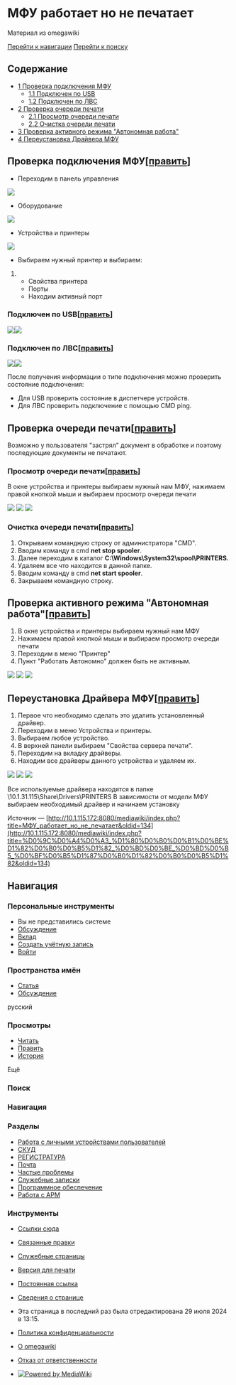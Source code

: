  

# МФУ работает но не печатает

Материал из omegawiki

[Перейти к навигации](http://10.1.115.172:8080/mediawiki/index.php/%D0%9C%D0%A4%D0%A3_%D1%80%D0%B0%D0%B1%D0%BE%D1%82%D0%B0%D0%B5%D1%82_%D0%BD%D0%BE_%D0%BD%D0%B5_%D0%BF%D0%B5%D1%87%D0%B0%D1%82%D0%B0%D0%B5%D1%82#mw-head) [Перейти к поиску](http://10.1.115.172:8080/mediawiki/index.php/%D0%9C%D0%A4%D0%A3_%D1%80%D0%B0%D0%B1%D0%BE%D1%82%D0%B0%D0%B5%D1%82_%D0%BD%D0%BE_%D0%BD%D0%B5_%D0%BF%D0%B5%D1%87%D0%B0%D1%82%D0%B0%D0%B5%D1%82#searchInput)

## Содержание

- [1 Проверка подключения МФУ](http://10.1.115.172:8080/mediawiki/index.php/%D0%9C%D0%A4%D0%A3_%D1%80%D0%B0%D0%B1%D0%BE%D1%82%D0%B0%D0%B5%D1%82_%D0%BD%D0%BE_%D0%BD%D0%B5_%D0%BF%D0%B5%D1%87%D0%B0%D1%82%D0%B0%D0%B5%D1%82#%D0%9F%D1%80%D0%BE%D0%B2%D0%B5%D1%80%D0%BA%D0%B0_%D0%BF%D0%BE%D0%B4%D0%BA%D0%BB%D1%8E%D1%87%D0%B5%D0%BD%D0%B8%D1%8F_%D0%9C%D0%A4%D0%A3)
    - [1.1 Подключен по USB](http://10.1.115.172:8080/mediawiki/index.php/%D0%9C%D0%A4%D0%A3_%D1%80%D0%B0%D0%B1%D0%BE%D1%82%D0%B0%D0%B5%D1%82_%D0%BD%D0%BE_%D0%BD%D0%B5_%D0%BF%D0%B5%D1%87%D0%B0%D1%82%D0%B0%D0%B5%D1%82#%D0%9F%D0%BE%D0%B4%D0%BA%D0%BB%D1%8E%D1%87%D0%B5%D0%BD_%D0%BF%D0%BE_USB)
    - [1.2 Подключен по ЛВС](http://10.1.115.172:8080/mediawiki/index.php/%D0%9C%D0%A4%D0%A3_%D1%80%D0%B0%D0%B1%D0%BE%D1%82%D0%B0%D0%B5%D1%82_%D0%BD%D0%BE_%D0%BD%D0%B5_%D0%BF%D0%B5%D1%87%D0%B0%D1%82%D0%B0%D0%B5%D1%82#%D0%9F%D0%BE%D0%B4%D0%BA%D0%BB%D1%8E%D1%87%D0%B5%D0%BD_%D0%BF%D0%BE_%D0%9B%D0%92%D0%A1)
- [2 Проверка очереди печати](http://10.1.115.172:8080/mediawiki/index.php/%D0%9C%D0%A4%D0%A3_%D1%80%D0%B0%D0%B1%D0%BE%D1%82%D0%B0%D0%B5%D1%82_%D0%BD%D0%BE_%D0%BD%D0%B5_%D0%BF%D0%B5%D1%87%D0%B0%D1%82%D0%B0%D0%B5%D1%82#%D0%9F%D1%80%D0%BE%D0%B2%D0%B5%D1%80%D0%BA%D0%B0_%D0%BE%D1%87%D0%B5%D1%80%D0%B5%D0%B4%D0%B8_%D0%BF%D0%B5%D1%87%D0%B0%D1%82%D0%B8)
    - [2.1 Просмотр очереди печати](http://10.1.115.172:8080/mediawiki/index.php/%D0%9C%D0%A4%D0%A3_%D1%80%D0%B0%D0%B1%D0%BE%D1%82%D0%B0%D0%B5%D1%82_%D0%BD%D0%BE_%D0%BD%D0%B5_%D0%BF%D0%B5%D1%87%D0%B0%D1%82%D0%B0%D0%B5%D1%82#%D0%9F%D1%80%D0%BE%D1%81%D0%BC%D0%BE%D1%82%D1%80_%D0%BE%D1%87%D0%B5%D1%80%D0%B5%D0%B4%D0%B8_%D0%BF%D0%B5%D1%87%D0%B0%D1%82%D0%B8)
    - [2.2 Очистка очереди печати](http://10.1.115.172:8080/mediawiki/index.php/%D0%9C%D0%A4%D0%A3_%D1%80%D0%B0%D0%B1%D0%BE%D1%82%D0%B0%D0%B5%D1%82_%D0%BD%D0%BE_%D0%BD%D0%B5_%D0%BF%D0%B5%D1%87%D0%B0%D1%82%D0%B0%D0%B5%D1%82#%D0%9E%D1%87%D0%B8%D1%81%D1%82%D0%BA%D0%B0_%D0%BE%D1%87%D0%B5%D1%80%D0%B5%D0%B4%D0%B8_%D0%BF%D0%B5%D1%87%D0%B0%D1%82%D0%B8)
- [3 Проверка активного режима "Автономная работа"](http://10.1.115.172:8080/mediawiki/index.php/%D0%9C%D0%A4%D0%A3_%D1%80%D0%B0%D0%B1%D0%BE%D1%82%D0%B0%D0%B5%D1%82_%D0%BD%D0%BE_%D0%BD%D0%B5_%D0%BF%D0%B5%D1%87%D0%B0%D1%82%D0%B0%D0%B5%D1%82#%D0%9F%D1%80%D0%BE%D0%B2%D0%B5%D1%80%D0%BA%D0%B0_%D0%B0%D0%BA%D1%82%D0%B8%D0%B2%D0%BD%D0%BE%D0%B3%D0%BE_%D1%80%D0%B5%D0%B6%D0%B8%D0%BC%D0%B0_%22%D0%90%D0%B2%D1%82%D0%BE%D0%BD%D0%BE%D0%BC%D0%BD%D0%B0%D1%8F_%D1%80%D0%B0%D0%B1%D0%BE%D1%82%D0%B0%22)
- [4 Переустановка Драйвера МФУ](http://10.1.115.172:8080/mediawiki/index.php/%D0%9C%D0%A4%D0%A3_%D1%80%D0%B0%D0%B1%D0%BE%D1%82%D0%B0%D0%B5%D1%82_%D0%BD%D0%BE_%D0%BD%D0%B5_%D0%BF%D0%B5%D1%87%D0%B0%D1%82%D0%B0%D0%B5%D1%82#%D0%9F%D0%B5%D1%80%D0%B5%D1%83%D1%81%D1%82%D0%B0%D0%BD%D0%BE%D0%B2%D0%BA%D0%B0_%D0%94%D1%80%D0%B0%D0%B9%D0%B2%D0%B5%D1%80%D0%B0_%D0%9C%D0%A4%D0%A3)

## Проверка подключения МФУ[[править](http://10.1.115.172:8080/mediawiki/index.php?title=%D0%9C%D0%A4%D0%A3_%D1%80%D0%B0%D0%B1%D0%BE%D1%82%D0%B0%D0%B5%D1%82_%D0%BD%D0%BE_%D0%BD%D0%B5_%D0%BF%D0%B5%D1%87%D0%B0%D1%82%D0%B0%D0%B5%D1%82&action=edit&section=1 "Редактировать раздел «Проверка подключения МФУ»")]

- Переходим в панель управления

[![](./МФУ%20работает%20но%20не%20печатает%20—%20omegawiki_files/МФУ1.jpg)](http://10.1.115.172:8080/mediawiki/index.php/%D0%A4%D0%B0%D0%B9%D0%BB:%D0%9C%D0%A4%D0%A31.jpg)

- Оборудование

[![](./МФУ%20работает%20но%20не%20печатает%20—%20omegawiki_files/МФУ2.jpg)](http://10.1.115.172:8080/mediawiki/index.php/%D0%A4%D0%B0%D0%B9%D0%BB:%D0%9C%D0%A4%D0%A32.jpg)

- Устройства и принтеры

[![](./МФУ%20работает%20но%20не%20печатает%20—%20omegawiki_files/МФУ3.jpg)](http://10.1.115.172:8080/mediawiki/index.php/%D0%A4%D0%B0%D0%B9%D0%BB:%D0%9C%D0%A4%D0%A33.jpg)

- Выбираем нужный принтер и выбираем:

1. - Свойства принтера
    - Порты
    - Находим активный порт

### Подключен по USB[[править](http://10.1.115.172:8080/mediawiki/index.php?title=%D0%9C%D0%A4%D0%A3_%D1%80%D0%B0%D0%B1%D0%BE%D1%82%D0%B0%D0%B5%D1%82_%D0%BD%D0%BE_%D0%BD%D0%B5_%D0%BF%D0%B5%D1%87%D0%B0%D1%82%D0%B0%D0%B5%D1%82&action=edit&section=2 "Редактировать раздел «Подключен по USB»")]

[![](./МФУ%20работает%20но%20не%20печатает%20—%20omegawiki_files/МФУ4.jpg)](http://10.1.115.172:8080/mediawiki/index.php/%D0%A4%D0%B0%D0%B9%D0%BB:%D0%9C%D0%A4%D0%A34.jpg)[![](./МФУ%20работает%20но%20не%20печатает%20—%20omegawiki_files/МФУ6.jpg)](http://10.1.115.172:8080/mediawiki/index.php/%D0%A4%D0%B0%D0%B9%D0%BB:%D0%9C%D0%A4%D0%A36.jpg)

### Подключен по ЛВС[[править](http://10.1.115.172:8080/mediawiki/index.php?title=%D0%9C%D0%A4%D0%A3_%D1%80%D0%B0%D0%B1%D0%BE%D1%82%D0%B0%D0%B5%D1%82_%D0%BD%D0%BE_%D0%BD%D0%B5_%D0%BF%D0%B5%D1%87%D0%B0%D1%82%D0%B0%D0%B5%D1%82&action=edit&section=3 "Редактировать раздел «Подключен по ЛВС»")]

[![](./МФУ%20работает%20но%20не%20печатает%20—%20omegawiki_files/МФУ4.jpg)](http://10.1.115.172:8080/mediawiki/index.php/%D0%A4%D0%B0%D0%B9%D0%BB:%D0%9C%D0%A4%D0%A34.jpg)[![](./МФУ%20работает%20но%20не%20печатает%20—%20omegawiki_files/МФУ5.jpg)](http://10.1.115.172:8080/mediawiki/index.php/%D0%A4%D0%B0%D0%B9%D0%BB:%D0%9C%D0%A4%D0%A35.jpg)

  
После получения информации о типе подключения можно проверить состояние подключения:

- Для USB проверить состояние в диспетчере устройств.
- Для ЛВС проверить подключение с помощью CMD ping.

## Проверка очереди печати[[править](http://10.1.115.172:8080/mediawiki/index.php?title=%D0%9C%D0%A4%D0%A3_%D1%80%D0%B0%D0%B1%D0%BE%D1%82%D0%B0%D0%B5%D1%82_%D0%BD%D0%BE_%D0%BD%D0%B5_%D0%BF%D0%B5%D1%87%D0%B0%D1%82%D0%B0%D0%B5%D1%82&action=edit&section=4 "Редактировать раздел «Проверка очереди печати»")]

Возможно у пользователя "застрял" документ в обработке и поэтому последующие документы не печатают.

### Просмотр очереди печати[[править](http://10.1.115.172:8080/mediawiki/index.php?title=%D0%9C%D0%A4%D0%A3_%D1%80%D0%B0%D0%B1%D0%BE%D1%82%D0%B0%D0%B5%D1%82_%D0%BD%D0%BE_%D0%BD%D0%B5_%D0%BF%D0%B5%D1%87%D0%B0%D1%82%D0%B0%D0%B5%D1%82&action=edit&section=5 "Редактировать раздел «Просмотр очереди печати»")]

В окне устройства и принтеры выбираем нужный нам МФУ, нажимаем правой кнопкой мыши и выбираем просмотр очереди печати

[![](./МФУ%20работает%20но%20не%20печатает%20—%20omegawiki_files/МФУ3.jpg)](http://10.1.115.172:8080/mediawiki/index.php/%D0%A4%D0%B0%D0%B9%D0%BB:%D0%9C%D0%A4%D0%A33.jpg) [![](./МФУ%20работает%20но%20не%20печатает%20—%20omegawiki_files/МФУ7.jpg)](http://10.1.115.172:8080/mediawiki/index.php/%D0%A4%D0%B0%D0%B9%D0%BB:%D0%9C%D0%A4%D0%A37.jpg) [![](./МФУ%20работает%20но%20не%20печатает%20—%20omegawiki_files/МФУ8.jpg)](http://10.1.115.172:8080/mediawiki/index.php/%D0%A4%D0%B0%D0%B9%D0%BB:%D0%9C%D0%A4%D0%A38.jpg)

### Очистка очереди печати[[править](http://10.1.115.172:8080/mediawiki/index.php?title=%D0%9C%D0%A4%D0%A3_%D1%80%D0%B0%D0%B1%D0%BE%D1%82%D0%B0%D0%B5%D1%82_%D0%BD%D0%BE_%D0%BD%D0%B5_%D0%BF%D0%B5%D1%87%D0%B0%D1%82%D0%B0%D0%B5%D1%82&action=edit&section=6 "Редактировать раздел «Очистка очереди печати»")]

1. Открываем командную строку от администратора "CMD".
2. Вводим команду в cmd **net stop spooler**.
3. Далее переходим в каталог **C:\Windows\System32\spool\PRINTERS.**
4. Удаляем все что находится в данной папке.
5. Вводим команду в cmd **net start spooler**.
6. Закрываем командную строку.

## Проверка активного режима "Автономная работа"[[править](http://10.1.115.172:8080/mediawiki/index.php?title=%D0%9C%D0%A4%D0%A3_%D1%80%D0%B0%D0%B1%D0%BE%D1%82%D0%B0%D0%B5%D1%82_%D0%BD%D0%BE_%D0%BD%D0%B5_%D0%BF%D0%B5%D1%87%D0%B0%D1%82%D0%B0%D0%B5%D1%82&action=edit&section=7 "Редактировать раздел «Проверка активного режима \"Автономная работа\"»")]

1. В окне устройства и принтеры выбираем нужный нам МФУ
2. Нажимаем правой кнопкой мыши и выбираем просмотр очереди печати
3. Переходим в меню "Принтер"
4. Пункт "Работать Автономно" должен быть не активным.

[![](./МФУ%20работает%20но%20не%20печатает%20—%20omegawiki_files/МФУ7.jpg)](http://10.1.115.172:8080/mediawiki/index.php/%D0%A4%D0%B0%D0%B9%D0%BB:%D0%9C%D0%A4%D0%A37.jpg) [![](./МФУ%20работает%20но%20не%20печатает%20—%20omegawiki_files/МФУ8.jpg)](http://10.1.115.172:8080/mediawiki/index.php/%D0%A4%D0%B0%D0%B9%D0%BB:%D0%9C%D0%A4%D0%A38.jpg) [![](./МФУ%20работает%20но%20не%20печатает%20—%20omegawiki_files/МФУ9.jpg)](http://10.1.115.172:8080/mediawiki/index.php/%D0%A4%D0%B0%D0%B9%D0%BB:%D0%9C%D0%A4%D0%A39.jpg)

## Переустановка Драйвера МФУ[[править](http://10.1.115.172:8080/mediawiki/index.php?title=%D0%9C%D0%A4%D0%A3_%D1%80%D0%B0%D0%B1%D0%BE%D1%82%D0%B0%D0%B5%D1%82_%D0%BD%D0%BE_%D0%BD%D0%B5_%D0%BF%D0%B5%D1%87%D0%B0%D1%82%D0%B0%D0%B5%D1%82&action=edit&section=8 "Редактировать раздел «Переустановка Драйвера МФУ»")]

1. Первое что необходимо сделать это удалить установленный драйвер.
2. Переходим в меню Устройства и принтеры.
3. Выбираем любое устройство.
4. В верхней панели выбираем "Свойства сервера печати".
5. Переходим на вкладку драйверы.
6. Находим все драйверы данного устройства и удаляем их.

[![](./МФУ%20работает%20но%20не%20печатает%20—%20omegawiki_files/МФУ10.jpg)](http://10.1.115.172:8080/mediawiki/index.php/%D0%A4%D0%B0%D0%B9%D0%BB:%D0%9C%D0%A4%D0%A310.jpg) [![](./МФУ%20работает%20но%20не%20печатает%20—%20omegawiki_files/МФУ11.jpg)](http://10.1.115.172:8080/mediawiki/index.php/%D0%A4%D0%B0%D0%B9%D0%BB:%D0%9C%D0%A4%D0%A311.jpg) [![](./МФУ%20работает%20но%20не%20печатает%20—%20omegawiki_files/МФУ12.jpg)](http://10.1.115.172:8080/mediawiki/index.php/%D0%A4%D0%B0%D0%B9%D0%BB:%D0%9C%D0%A4%D0%A312.jpg)

Все используемые драйвера находятся в папке \\10.1.31.115\Share\Drivers\PRINTERS
В зависимости от модели МФУ выбираем необходимый драйвер и начинаем установку

Источник — [http://10.1.115.172:8080/mediawiki/index.php?title=МФУ_работает_но_не_печатает&oldid=134](http://10.1.115.172:8080/mediawiki/index.php?title=%D0%9C%D0%A4%D0%A3_%D1%80%D0%B0%D0%B1%D0%BE%D1%82%D0%B0%D0%B5%D1%82_%D0%BD%D0%BE_%D0%BD%D0%B5_%D0%BF%D0%B5%D1%87%D0%B0%D1%82%D0%B0%D0%B5%D1%82&oldid=134)

## Навигация

### Персональные инструменты

- Вы не представились системе
- [Обсуждение](http://10.1.115.172:8080/mediawiki/index.php/%D0%A1%D0%BB%D1%83%D0%B6%D0%B5%D0%B1%D0%BD%D0%B0%D1%8F:%D0%9C%D0%BE%D1%91_%D0%BE%D0%B1%D1%81%D1%83%D0%B6%D0%B4%D0%B5%D0%BD%D0%B8%D0%B5 "Страница обсуждений для моего IP [alt-shift-n]")
- [Вклад](http://10.1.115.172:8080/mediawiki/index.php/%D0%A1%D0%BB%D1%83%D0%B6%D0%B5%D0%B1%D0%BD%D0%B0%D1%8F:%D0%9C%D0%BE%D0%B9_%D0%B2%D0%BA%D0%BB%D0%B0%D0%B4 "Список правок, сделанных с этого IP-адреса [alt-shift-y]")
- [Создать учётную запись](http://10.1.115.172:8080/mediawiki/index.php?title=%D0%A1%D0%BB%D1%83%D0%B6%D0%B5%D0%B1%D0%BD%D0%B0%D1%8F:%D0%A1%D0%BE%D0%B7%D0%B4%D0%B0%D1%82%D1%8C_%D1%83%D1%87%D1%91%D1%82%D0%BD%D1%83%D1%8E_%D0%B7%D0%B0%D0%BF%D0%B8%D1%81%D1%8C&returnto=%D0%9C%D0%A4%D0%A3+%D1%80%D0%B0%D0%B1%D0%BE%D1%82%D0%B0%D0%B5%D1%82+%D0%BD%D0%BE+%D0%BD%D0%B5+%D0%BF%D0%B5%D1%87%D0%B0%D1%82%D0%B0%D0%B5%D1%82 "Мы предлагаем вам создать учётную запись и войти в систему, хотя это и не обязательно.")
- [Войти](http://10.1.115.172:8080/mediawiki/index.php?title=%D0%A1%D0%BB%D1%83%D0%B6%D0%B5%D0%B1%D0%BD%D0%B0%D1%8F:%D0%92%D1%85%D0%BE%D0%B4&returnto=%D0%9C%D0%A4%D0%A3+%D1%80%D0%B0%D0%B1%D0%BE%D1%82%D0%B0%D0%B5%D1%82+%D0%BD%D0%BE+%D0%BD%D0%B5+%D0%BF%D0%B5%D1%87%D0%B0%D1%82%D0%B0%D0%B5%D1%82 "Здесь можно зарегистрироваться в системе, но это необязательно. [alt-shift-o]")

### Пространства имён

- [Статья](http://10.1.115.172:8080/mediawiki/index.php/%D0%9C%D0%A4%D0%A3_%D1%80%D0%B0%D0%B1%D0%BE%D1%82%D0%B0%D0%B5%D1%82_%D0%BD%D0%BE_%D0%BD%D0%B5_%D0%BF%D0%B5%D1%87%D0%B0%D1%82%D0%B0%D0%B5%D1%82 "Просмотреть контентную страницу [alt-shift-c]")
- [Обсуждение](http://10.1.115.172:8080/mediawiki/index.php?title=%D0%9E%D0%B1%D1%81%D1%83%D0%B6%D0%B4%D0%B5%D0%BD%D0%B8%D0%B5:%D0%9C%D0%A4%D0%A3_%D1%80%D0%B0%D0%B1%D0%BE%D1%82%D0%B0%D0%B5%D1%82_%D0%BD%D0%BE_%D0%BD%D0%B5_%D0%BF%D0%B5%D1%87%D0%B0%D1%82%D0%B0%D0%B5%D1%82&action=edit&redlink=1 "Обсуждение основной страницы (страница не существует) [alt-shift-t]")

 русский

### Просмотры

- [Читать](http://10.1.115.172:8080/mediawiki/index.php/%D0%9C%D0%A4%D0%A3_%D1%80%D0%B0%D0%B1%D0%BE%D1%82%D0%B0%D0%B5%D1%82_%D0%BD%D0%BE_%D0%BD%D0%B5_%D0%BF%D0%B5%D1%87%D0%B0%D1%82%D0%B0%D0%B5%D1%82)
- [Править](http://10.1.115.172:8080/mediawiki/index.php?title=%D0%9C%D0%A4%D0%A3_%D1%80%D0%B0%D0%B1%D0%BE%D1%82%D0%B0%D0%B5%D1%82_%D0%BD%D0%BE_%D0%BD%D0%B5_%D0%BF%D0%B5%D1%87%D0%B0%D1%82%D0%B0%D0%B5%D1%82&action=edit "Редактировать данную страницу [alt-shift-e]")
- [История](http://10.1.115.172:8080/mediawiki/index.php?title=%D0%9C%D0%A4%D0%A3_%D1%80%D0%B0%D0%B1%D0%BE%D1%82%D0%B0%D0%B5%D1%82_%D0%BD%D0%BE_%D0%BD%D0%B5_%D0%BF%D0%B5%D1%87%D0%B0%D1%82%D0%B0%D0%B5%D1%82&action=history "Журнал изменений страницы [alt-shift-h]")

 Ещё

### Поиск

   

[](http://10.1.115.172:8080/mediawiki/index.php/%D0%97%D0%B0%D0%B3%D0%BB%D0%B0%D0%B2%D0%BD%D0%B0%D1%8F_%D1%81%D1%82%D1%80%D0%B0%D0%BD%D0%B8%D1%86%D0%B0 "Перейти на заглавную страницу")

### Навигация

### Разделы

- [Работа с личными устройствами пользователей](http://10.1.115.172:8080/mediawiki/index.php/%D0%A0%D0%B0%D0%B1%D0%BE%D1%82%D0%B0_%D1%81_%D0%BB%D0%B8%D1%87%D0%BD%D1%8B%D0%BC%D0%B8_%D1%83%D1%81%D1%82%D1%80%D0%BE%D0%B9%D1%81%D1%82%D0%B2%D0%B0%D0%BC%D0%B8_%D0%BF%D0%BE%D0%BB%D1%8C%D0%B7%D0%BE%D0%B2%D0%B0%D1%82%D0%B5%D0%BB%D0%B5%D0%B9)
- [СКУД](http://10.1.115.172:8080/mediawiki/index.php/%D0%A1%D0%9A%D0%A3%D0%94)
- [РЕГИСТРАТУРА](http://10.1.115.172:8080/mediawiki/index.php/%D0%A0%D0%B5%D0%B3%D0%B8%D1%81%D1%82%D1%80%D0%B0%D1%82%D1%83%D1%80%D0%B0)
- [Почта](http://10.1.115.172:8080/mediawiki/index.php/%D0%9F%D0%BE%D1%87%D1%82%D0%B0)
- [Частые проблемы](http://10.1.115.172:8080/mediawiki/index.php/%D0%A7%D0%B0%D1%81%D1%82%D1%8B%D0%B5_%D0%BF%D1%80%D0%BE%D0%B1%D0%BB%D0%B5%D0%BC%D1%8B)
- [Служебные записки](http://10.1.115.172:8080/mediawiki/index.php/%D0%A1%D0%BB%D1%83%D0%B6%D0%B5%D0%B1%D0%BD%D1%8B%D0%B5_%D0%B7%D0%B0%D0%BF%D0%B8%D1%81%D0%BA%D0%B8)
- [Программное обеспечение](http://10.1.115.172:8080/mediawiki/index.php/%D0%9F%D1%80%D0%BE%D0%B3%D1%80%D0%B0%D0%BC%D0%BC%D0%BD%D0%BE%D0%B5_%D0%BE%D0%B1%D0%B5%D1%81%D0%BF%D0%B5%D1%87%D0%B5%D0%BD%D0%B8%D0%B5)
- [Работа с АРМ](http://10.1.115.172:8080/mediawiki/index.php/%D0%A0%D0%B0%D0%B1%D0%BE%D1%82%D0%B0_%D1%81_%D0%90%D0%A0%D0%9C)

### Инструменты

- [Ссылки сюда](http://10.1.115.172:8080/mediawiki/index.php/%D0%A1%D0%BB%D1%83%D0%B6%D0%B5%D0%B1%D0%BD%D0%B0%D1%8F:%D0%A1%D1%81%D1%8B%D0%BB%D0%BA%D0%B8_%D1%81%D1%8E%D0%B4%D0%B0/%D0%9C%D0%A4%D0%A3_%D1%80%D0%B0%D0%B1%D0%BE%D1%82%D0%B0%D0%B5%D1%82_%D0%BD%D0%BE_%D0%BD%D0%B5_%D0%BF%D0%B5%D1%87%D0%B0%D1%82%D0%B0%D0%B5%D1%82 "Список всех страниц, ссылающихся на данную [alt-shift-j]")
- [Связанные правки](http://10.1.115.172:8080/mediawiki/index.php/%D0%A1%D0%BB%D1%83%D0%B6%D0%B5%D0%B1%D0%BD%D0%B0%D1%8F:%D0%A1%D0%B2%D1%8F%D0%B7%D0%B0%D0%BD%D0%BD%D1%8B%D0%B5_%D0%BF%D1%80%D0%B0%D0%B2%D0%BA%D0%B8/%D0%9C%D0%A4%D0%A3_%D1%80%D0%B0%D0%B1%D0%BE%D1%82%D0%B0%D0%B5%D1%82_%D0%BD%D0%BE_%D0%BD%D0%B5_%D0%BF%D0%B5%D1%87%D0%B0%D1%82%D0%B0%D0%B5%D1%82 "Последние изменения в страницах, на которые ссылается эта страница [alt-shift-k]")
- [Служебные страницы](http://10.1.115.172:8080/mediawiki/index.php/%D0%A1%D0%BB%D1%83%D0%B6%D0%B5%D0%B1%D0%BD%D0%B0%D1%8F:%D0%A1%D0%BF%D0%B5%D1%86%D1%81%D1%82%D1%80%D0%B0%D0%BD%D0%B8%D1%86%D1%8B "Список служебных страниц [alt-shift-q]")
- [Версия для печати](javascript:print\(\); "Версия этой страницы для печати [alt-shift-p]")
- [Постоянная ссылка](http://10.1.115.172:8080/mediawiki/index.php?title=%D0%9C%D0%A4%D0%A3_%D1%80%D0%B0%D0%B1%D0%BE%D1%82%D0%B0%D0%B5%D1%82_%D0%BD%D0%BE_%D0%BD%D0%B5_%D0%BF%D0%B5%D1%87%D0%B0%D1%82%D0%B0%D0%B5%D1%82&oldid=134 "Постоянная ссылка на эту версию страницы")
- [Сведения о странице](http://10.1.115.172:8080/mediawiki/index.php?title=%D0%9C%D0%A4%D0%A3_%D1%80%D0%B0%D0%B1%D0%BE%D1%82%D0%B0%D0%B5%D1%82_%D0%BD%D0%BE_%D0%BD%D0%B5_%D0%BF%D0%B5%D1%87%D0%B0%D1%82%D0%B0%D0%B5%D1%82&action=info "Подробнее об этой странице")

- Эта страница в последний раз была отредактирована 29 июля 2024 в 13:15.

- [Политика конфиденциальности](http://10.1.115.172:8080/mediawiki/index.php/Omegawiki:%D0%9F%D0%BE%D0%BB%D0%B8%D1%82%D0%B8%D0%BA%D0%B0_%D0%BA%D0%BE%D0%BD%D1%84%D0%B8%D0%B4%D0%B5%D0%BD%D1%86%D0%B8%D0%B0%D0%BB%D1%8C%D0%BD%D0%BE%D1%81%D1%82%D0%B8)
- [О omegawiki](http://10.1.115.172:8080/mediawiki/index.php/Omegawiki:%D0%9E%D0%BF%D0%B8%D1%81%D0%B0%D0%BD%D0%B8%D0%B5)
- [Отказ от ответственности](http://10.1.115.172:8080/mediawiki/index.php/Omegawiki:%D0%9E%D1%82%D0%BA%D0%B0%D0%B7_%D0%BE%D1%82_%D0%BE%D1%82%D0%B2%D0%B5%D1%82%D1%81%D1%82%D0%B2%D0%B5%D0%BD%D0%BD%D0%BE%D1%81%D1%82%D0%B8)

- [![Powered by MediaWiki](./МФУ%20работает%20но%20не%20печатает%20—%20omegawiki_files/poweredby_mediawiki_88x31.png)](https://www.mediawiki.org/)
